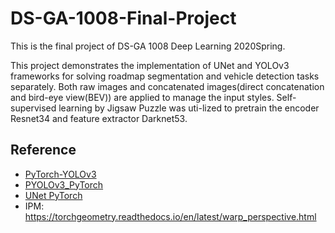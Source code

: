 # DS-GA-1008-Final-Project

This is the final project of DS-GA 1008 Deep Learning 2020Spring.

This project demonstrates the implementation of UNet and YOLOv3 frameworks for solving roadmap segmentation and vehicle detection tasks separately. 
Both raw images and concatenated images(direct concatenation and bird-eye view(BEV)) are applied to manage the input styles.
Self-supervised learning by Jigsaw Puzzle was uti-lized to pretrain the encoder Resnet34 and feature extractor Darknet53.

## Reference
* [PyTorch-YOLOv3](https://github.com/eriklindernoren/PyTorch-YOLOv3)
* [PYOLOv3_PyTorch](https://github.com/BobLiu20/YOLOv3_PyTorch)
* [UNet PyTorch](https://github.com/milesial/Pytorch-UNet)
* IPM: https://torchgeometry.readthedocs.io/en/latest/warp_perspective.html
